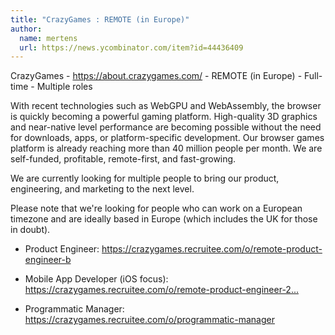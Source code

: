 ```yaml
---
title: "CrazyGames : REMOTE (in Europe)"
author:
  name: mertens
  url: https://news.ycombinator.com/item?id=44436409
---
```


<JobNavigation />

CrazyGames - <a href="https:&#x2F;&#x2F;about.crazygames.com&#x2F;" rel="nofollow">https:&#x2F;&#x2F;about.crazygames.com&#x2F;</a> - REMOTE (in Europe) - Full-time - Multiple roles

With recent technologies such as WebGPU and WebAssembly, the browser is quickly becoming a powerful gaming platform. High-quality 3D graphics and near-native level performance are becoming possible without the need for downloads, apps, or platform-specific development. Our browser games platform is already reaching more than 40 million people per month. We are self-funded, profitable, remote-first, and fast-growing.

We are currently looking for multiple people to bring our product, engineering, and marketing to the next level.

Please note that we&#x27;re looking for people who can work on a European timezone and are ideally based in Europe (which includes the UK for those in doubt).

* Product Engineer: <a href="https:&#x2F;&#x2F;crazygames.recruitee.com&#x2F;o&#x2F;remote-product-engineer-b" rel="nofollow">https:&#x2F;&#x2F;crazygames.recruitee.com&#x2F;o&#x2F;remote-product-engineer-b</a>

* Mobile App Developer (iOS focus): <a href="https:&#x2F;&#x2F;crazygames.recruitee.com&#x2F;o&#x2F;remote-product-engineer-2-6" rel="nofollow">https:&#x2F;&#x2F;crazygames.recruitee.com&#x2F;o&#x2F;remote-product-engineer-2...</a>

* Programmatic Manager: <a href="https:&#x2F;&#x2F;crazygames.recruitee.com&#x2F;o&#x2F;programmatic-manager" rel="nofollow">https:&#x2F;&#x2F;crazygames.recruitee.com&#x2F;o&#x2F;programmatic-manager</a>
<JobApplication />
